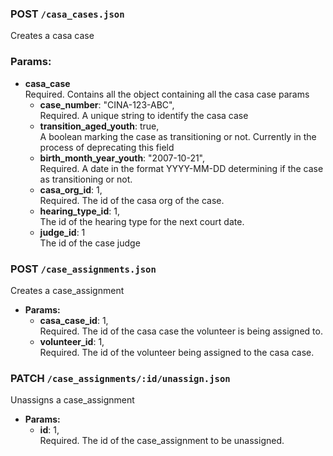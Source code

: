 ### POST `/casa_cases.json`  
Creates a casa case
### Params:  
 - **casa_case**  
  Required. Contains all the object containing all the casa case params
   - **case_number**: "CINA-123-ABC",  
     Required. A unique string to identify the casa case
   - **transition_aged_youth**: true,  
     A boolean marking the case as transitioning or not. Currently in the process of deprecating this field
   - **birth_month_year_youth**: "2007-10-21",  
     Required. A date in the format YYYY-MM-DD determining if the case as transitioning or not.
   - **casa_org_id**: 1,  
     Required. The id of the casa org of the case. 
   - **hearing_type_id**: 1,  
     The id of the hearing type for the next court date.
   - **judge_id**: 1  
     The id of the case judge

### POST `/case_assignments.json`
Creates a case_assignment
- **Params:**
   - **casa_case_id**: 1,  
     Required. The id of the casa case the volunteer is being assigned to.
   - **volunteer_id**: 1,  
     Required. The id of the volunteer being assigned to the casa case.

### PATCH   `/case_assignments/:id/unassign.json`
Unassigns a case_assignment
- **Params:**
   - **id**: 1,  
     Required. The id of the case_assignment to be unassigned.
